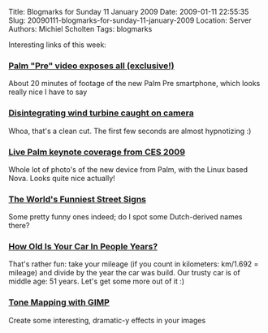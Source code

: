 Title: Blogmarks for Sunday 11 January 2009
Date: 2009-01-11 22:55:35
Slug: 20090111-blogmarks-for-sunday-11-january-2009
Location: Server
Authors: Michiel Scholten
Tags: blogmarks

<p>Interesting links of this week:</p>
<h3><a href="http://mytreo.net/treo-and-palm-news/palm-pre-video-exposes-all-exclusive/">Palm "Pre" video exposes all (exclusive!)</a></h3>
<p>About 20 minutes of footage of the new Palm Pre smartphone, which looks really nice I have to say</p>
<h3><a href="http://www.theregister.co.uk/2008/02/27/disintegrating_turbine/">Disintegrating wind turbine caught on camera</a></h3>
<p>Whoa, that's a clean cut. The first few seconds are almost hypnotizing :)</p>
<h3><a href="http://live.gdgt.com/2009/01/08/live-palm-keynote-coverage-from-ces-2009/">Live Palm keynote coverage from CES 2009</a></h3>
<p>Whole lot of photo's of the new device from Palm, with the Linux based Nova. Looks quite nice actually!</p>
<h3><a href="http://jalopnik.com/5124431/the-worlds-funniest-street-signs?skyline=true">The World's Funniest Street Signs</a></h3>
<p>Some pretty funny ones indeed; do I spot some Dutch-derived names there?</p>
<h3><a href="http://jalopnik.com/5121491/how-old-is-your-car-in-people-years">How Old Is Your Car In People Years?</a></h3>
<p>That's rather fun: take your mileage (if you count in kilometers: km/1.692 = mileage) and divide by the year the car was build. Our trusty car is of middle age: 51 years. Let's get some more out of it :)</p>
<h3><a href="http://blog.tasuki.org/tone-mapping-with-gimp/">Tone Mapping with GIMP</a></h3>
<p>Create some interesting, dramatic-y effects in your images</p>
